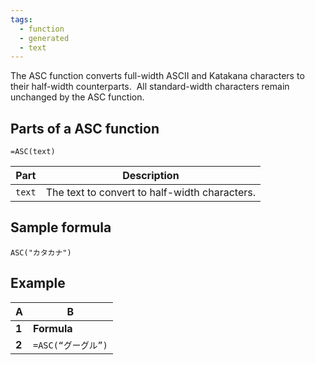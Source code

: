 ```yaml
---
tags:
  - function
  - generated
  - text
---
```


The ASC function converts full-width ASCII and Katakana characters to their half-width counterparts.  All standard-width characters remain unchanged by the ASC function.

Parts of a ASC function
-----------------------

`=ASC(text)`

| Part | Description |
| --- | --- |
| `text` | The text to convert to half-width characters. |

Sample formula
--------------

`ASC("カタカナ")`

Example
-------

| A | B |
| --- | --- |
| **1** | **Formula** | **Result** |
| **2** | `=ASC(“グーグル”)` | ｸﾞｰｸﾞﾙ |